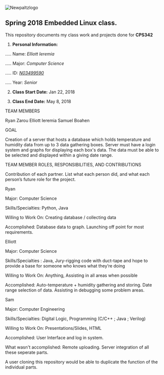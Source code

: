 ![Newpaltzlogo](https://www.newpaltz.edu/media/identity/logos/newpaltzlogo.jpg "NP logo")

__Spring 2018 Embedded Linux class.__
----------------------------------
This repository documents my class work and projects done for **CPS342**
  1.  **Personal Information:**

..... Name: *Elliott Ieremia*

..... Major: *Computer Science*

..... ID: *[N03499590](https://github.com/N03499590)*

..... Year: *Senior*

   2. __Class Start Date:__ Jan 22, 2018

   3. __Class End Date:__ May 8, 2018

TEAM MEMBERS

Ryan Zarou 
Elliott Ieremia
Samuel Boahen 

GOAL

Creation of a server that hosts a database which holds temperature and humidity data from up to 3 data gathering boxes.
Server must have a login system and graphs for displaying each box's data.  The data must be able to be selected and displayed within a giving date range.


TEAM MEMBER ROLES, RESPONSIBILITIES, AND CONTRIBUTIONS

Contribution of each partner. List what each person did, and what each person’s future role for the project.


Ryan

Major:                     		Computer Science

Skills/Specialties:                 	Python, Java

Willing to Work On:                 	Creating database / collecting data

Accomplished:					Database data to graph.  Launching off point for most requirements.


Elliott

Major:                     		Computer Science

Skills/Specialties :                	Java, Jury-rigging code with duct-tape and 
                                      hope to provide a base for someone who knows what they’re doing
                                      
Willing to Work On:                 	Anything, Assisting in all areas when possible

Accomplished:					Auto-temperature + humidity gathering and storing.  Date range selection of data.
                      Assisting in debugging some problem areas.


Sam

Major:                     		Computer Engineering

Skills/Specialties:                 Digital Logic, Programming (C/C++ ; Java ; Verilog)

Willing to Work On:                	Presentations/Slides, HTML

Accomplished:					User Interface and log in system.



What wasn't accomplished:			Remote uploading.  Server integration of all these seperate parts.

A user cloning this repository would be able to duplicate the function of the individual parts.
